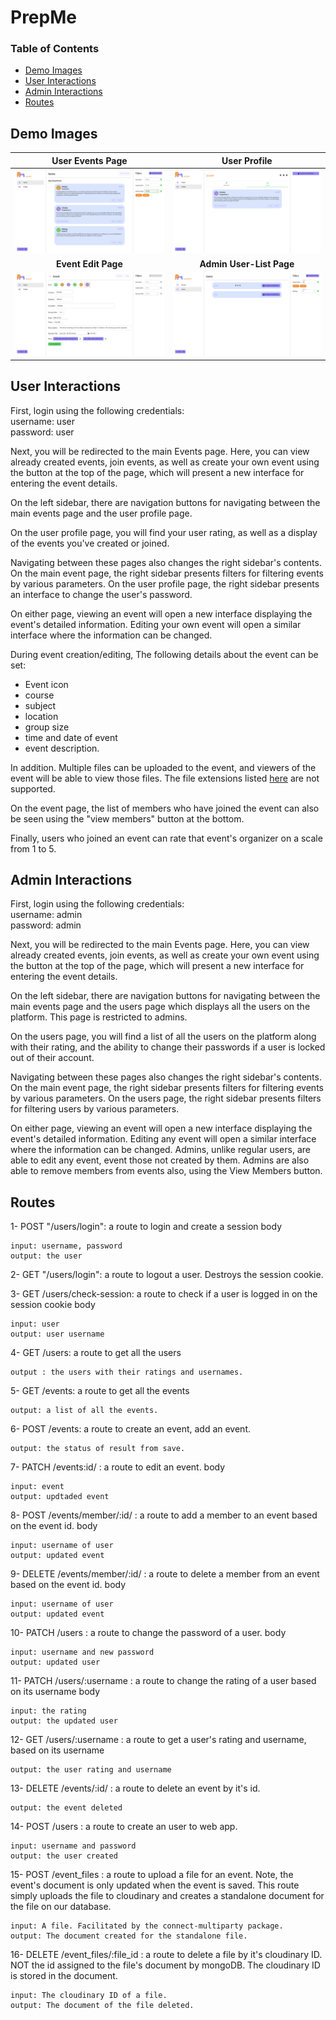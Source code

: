 # PrepMe

### Table of Contents
- [Demo Images](#demo-images)
- [User Interactions](#user-interactions)
- [Admin Interactions](#admin-interactions)
- [Routes](#routes)

## Demo Images
User Events Page | User Profile
:---------:|:------------:
![](/demo-images/events.png)|![](/demo-images/profile.png)
**Event Edit Page** | **Admin User-List Page**
![](/demo-images/event.png) | ![](/demo-images/admin.png)

## User Interactions
First, login using the following credentials:\
username: user\
password: user

Next, you will be redirected to the main Events page.
Here, you can view already created events, join events, as well as create your
own event using the button at the top of the page, which will present a new interface
for entering the event details.

On the left sidebar, there are navigation buttons for navigating between the main events
page and the user profile page.

On the user profile page, you will find your user rating, as well as a display of the
events you've created or joined.

Navigating between these pages also changes the right sidebar's contents.
On the main event page, the right sidebar presents filters for filtering events by
various parameters.
On the user profile page, the right sidebar presents an interface to change the user's
password.

On either page, viewing an event will open a new interface displaying the event's detailed
information. Editing your own event will open a similar interface where the information
can be changed.

During event creation/editing, The following details about the event can be set: 
* Event icon 
* course
* subject 
* location
* group size
* time and date of event
* event description.

In addition. Multiple files can be uploaded to the event, and viewers of the event will be able
to view those files. The file extensions listed [here](https://support.cloudinary.com/hc/en-us/articles/204292392-Why-does-Cloudinary-reject-the-files-I-m-uploading-)
are not supported.

On the event page, the list of members who have joined the event can also be seen using the
"view members" button at the bottom.

Finally, users who joined an event can rate that event's organizer on a scale from 1 to 5.

## Admin Interactions
First, login using the following credentials:\
username: admin\
password: admin

Next, you will be redirected to the main Events page.
Here, you can view already created events, join events, as well as create your
own event using the button at the top of the page, which will present a new interface
for entering the event details.

On the left sidebar, there are navigation buttons for navigating between the main events
page and the users page which displays all the users on the platform. This page is 
restricted to admins.

On the users page, you will find a list of all the users on the platform along with their
rating, and the ability to change their passwords if a user is locked out of their account.

Navigating between these pages also changes the right sidebar's contents.
On the main event page, the right sidebar presents filters for filtering events by
various parameters.
On the users page, the right sidebar presents filters for filtering users by various parameters.

On either page, viewing an event will open a new interface displaying the event's detailed
information. Editing any event will open a similar interface where the information
can be changed. Admins, unlike regular users, are able to edit any event, event those not
created by them. Admins are also able to remove members from events also, using the View Members button.


## Routes 

1- POST "/users/login": a route to login and create a session
   body 
   
    input: username, password
    output: the user 

2- GET "/users/login": a route to logout a user.
   Destroys the session cookie. 

3- GET /users/check-session: a route to check if a user is logged in on the session cookie
   body 
   
    input: user
    output: user username

4- GET /users: a route to get all the users
   
    output : the users with their ratings and usernames. 
   
5- GET /events: a route to get all the events
   
    output: a list of all the events. 

6- POST /events: a route to create an event, add an event. 
   
    output: the status of result from save. 

7- PATCH /events:id/ : a route to edit an event. 
   body 
   
    input: event 
    output: updtaded event
   
8- POST /events/member/:id/ : a route to add a member to an event based on the event id. 
   body 
   
    input: username of user
    output: updated event

9- DELETE /events/member/:id/ : a route to delete a member from an event based on the event id. 
   body 
   
    input: username of user
    output: updated event
   
10- PATCH /users :  a route to change the password of a user.
    body 
    
    input: username and new password
    output: updated user

11- PATCH /users/:username : a route to change the rating of a user based on its username
    body 
    
    input: the rating 
    output: the updated user
    
12- GET /users/:username : a route to get a user's rating and username, based on its username
    
    output: the user rating and username

13- DELETE /events/:id/ : a route to delete an event by it's id. 

    output: the event deleted 

14- POST /users : a route to create an user to web app. 

    input: username and password 
    output: the user created

15- POST /event_files : a route to upload a file for an event. 
    Note, the event's document is only updated when the event is saved. This route simply
    uploads the file to cloudinary and creates a standalone document for the file on our database.
    
    input: A file. Facilitated by the connect-multiparty package.
    output: The document created for the standalone file.
    
16- DELETE /event_files/:file_id : a route to delete a file by it's cloudinary ID. NOT the id
    assigned to the file's document by mongoDB. The cloudinary ID is stored in the document.
    
    input: The cloudinary ID of a file.
    output: The document of the file deleted.
